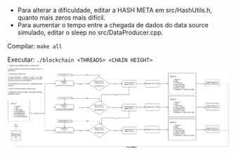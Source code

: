 - Para alterar a dificuldade, editar a HASH META em src/HashUtils.h, quanto mais zeros mais difícil.  
- Para aumentar o tempo entre a chegada de dados do data source simulado, editar o sleep no src/DataProducer.cpp.  

Compilar:
    ```make all```  

Executar:
    ```./blockchain <THREADS> <CHAIN HEIGHT>```  
![](./blockchain-uml.png)  
